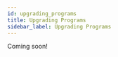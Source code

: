 ```yaml
---
id: upgrading_programs
title: Upgrading Programs
sidebar_label: Upgrading Programs
---
```


Coming soon!